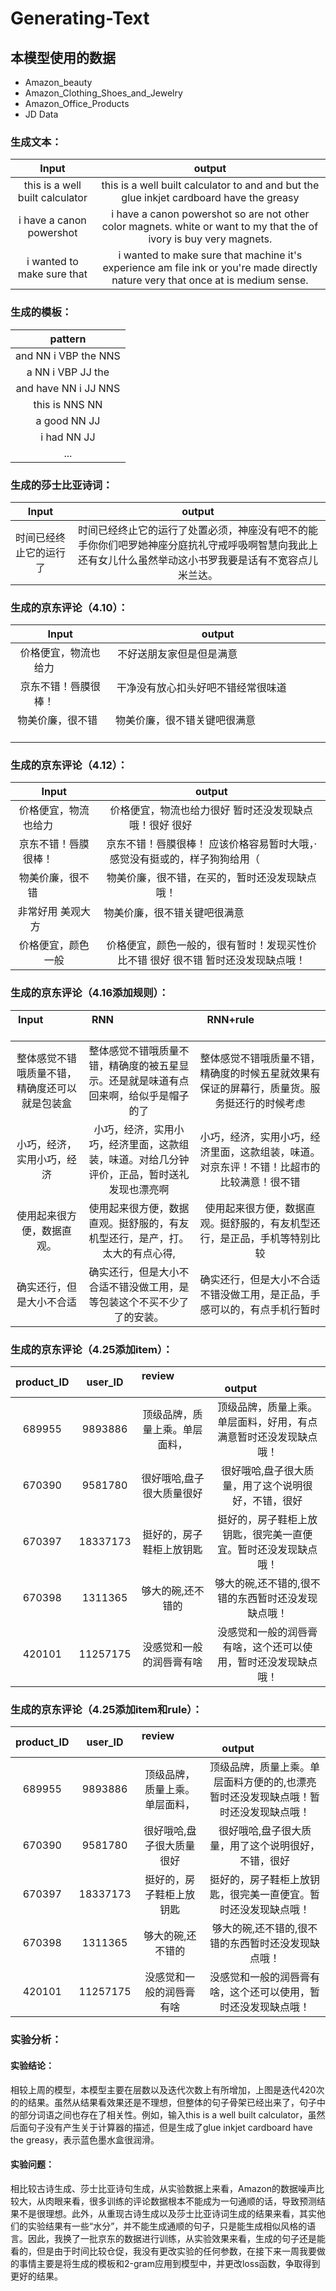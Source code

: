 # Generating-Text
## 本模型使用的数据
* Amazon_beauty
* Amazon_Clothing_Shoes_and_Jewelry
* Amazon_Office_Products
* JD Data

### 生成文本：
| Input                         |output                                                                                  |
|:-----------------------------:|:--------------------------------------------------------------------------------------:|
|this is a well built calculator|this is a well built calculator to and and but the glue inkjet cardboard have the greasy|
|i have a canon powershot       |i have a canon powershot so are not other color magnets. white or want to my that the of ivory is buy very magnets.|
|i wanted to make sure that     |i wanted to make sure that machine it's experience am file ink or you're made directly nature very that once at is medium sense.|

### 生成的模板：
| pattern                   |
|:-------------------------:|
|and NN i VBP the NNS       |
|a NN i VBP JJ the          |
|and have NN i JJ NNS       |
|this is NNS NN             |
|a good NN JJ               |
|i had NN JJ                |
|...                        |

### 生成的莎士比亚诗词：
| Input                         |output                                                                                  |
|:-----------------------------:|:--------------------------------------------------------------------------------------:|
|时间已经终止它的运行了           |时间已经终止它的运行了处置必须，神座没有吧不的能手你你们吧罗她神座分庭抗礼守戒呼吸啊智慧向我此上还有女儿什么虽然举动这小书罗我要是话有不宽容点儿米兰达。|

### 生成的京东评论（4.10）：
| Input                         |output                                                                                  |
|:-----------------------------:|:--------------------------------------------------------------------------------------:|
|价格便宜，物流也给力             |不好送朋友家但是但是满意                                                                  |
|京东不错！唇膜很棒！             |干净没有放心扣头好吧不错经常很味道                                                         |
|物美价廉，很不错                 |物美价廉，很不错关键吧很满意                                                              |

### 生成的京东评论（4.12）：
| Input                         |output                                                                                  |
|:-----------------------------:|:--------------------------------------------------------------------------------------:|
|价格便宜，物流也给力             |价格便宜，物流也给力很好 暂时还没发现缺点哦！很好 很好                                       |
|京东不错！唇膜很棒！             |京东不错！唇膜很棒！ 应该价格容易暂时大哦，·感觉没有挺或的，样子狗狗给用（                    |
|物美价廉，很不错                 |物美价廉，很不错，在买的，暂时还没发现缺点哦！                                             |
|非常好用 美观大方                |物美价廉，很不错关键吧很满意                                                              |
|价格便宜，颜色一般               |价格便宜，颜色一般的，很有暂时！发现买性价比不错 很好 很不错 暂时还没发现缺点哦！              |

### 生成的京东评论（4.16添加规则）：
| Input                |  RNN                                        |   RNN+rule                                     |
|:--------------------:|:-----------------------------------------------:|:---------------------------------------------:|
|整体感觉不错哦质量不错，精确度还可以就是包装盒|整体感觉不错哦质量不错，精确度的被五星显示。还是就是味道有点回来啊，给似乎是帽子的了|整体感觉不错哦质量不错，精确度的时候五星就效果有保证的屏幕行，质量货。服务挺还行的时候考虑|
|小巧，经济，实用小巧，经济|小巧，经济，实用小巧，经济里面，这款组装，味道。对给几分钟评价，正品，暂时送礼发现也漂亮啊|小巧，经济，实用小巧，经济里面，这款组装，味道。对京东评！不错！比超市的比较满意！很不错|
|使用起来很方便，数据直观。|使用起来很方便，数据直观。挺舒服的，有友机型还行，是产，打。太大的有点心得,|使用起来很方便，数据直观。挺舒服的，有友机型还行，是正品，手机等特别比较|
|确实还行，但是大小不合适|确实还行，但是大小不合适不错没做工用，是等包装这个不买不少了了的安装。|确实还行，但是大小不合适不错没做工用，是正品，手感可以的，有点手机行暂时|

### 生成的京东评论（4.25添加item）：
| product_ID |user_ID     |                review                   |                                output                     |
|:----------:|:----------:|:---------------------------------------:|:---------------------------------------------------------:|
|689955|9893886|顶级品牌，质量上乘。单层面料，|顶级品牌，质量上乘。单层面料，好用，有点满意暂时还没发现缺点哦！|
|670390|9581780|很好哦哈,盘子很大质量很好|很好哦哈,盘子很大质量，用了这个说明很好，不错，很好|
|670397|18337173|挺好的，房子鞋柜上放钥匙|挺好的，房子鞋柜上放钥匙，很完美一直便宜。暂时还没发现缺点哦！|
|670398|1311365|够大的碗,还不错的|够大的碗,还不错的,很不错的东西暂时还没发现缺点哦！|
|420101|11257175|没感觉和一般的润唇膏有啥|没感觉和一般的润唇膏有啥，这个还可以使用，暂时还没发现缺点哦！|

### 生成的京东评论（4.25添加item和rule）：
| product_ID |user_ID     |                review                   |                                output                     |
|:----------:|:----------:|:---------------------------------------:|:---------------------------------------------------------:|
|689955|9893886|顶级品牌，质量上乘。单层面料，|顶级品牌，质量上乘。单层面料方便的的,也漂亮暂时还没发现缺点哦！暂时还没发现缺点哦！|
|670390|9581780|很好哦哈,盘子很大质量很好|很好哦哈,盘子很大质量，用了这个说明很好，不错，很好|
|670397|18337173|挺好的，房子鞋柜上放钥匙|挺好的，房子鞋柜上放钥匙，很完美一直便宜。暂时还没发现缺点哦！|
|670398|1311365|够大的碗,还不错的|够大的碗,还不错的,很不错的东西暂时还没发现缺点哦！|
|420101|11257175|没感觉和一般的润唇膏有啥|没感觉和一般的润唇膏有啥，这个还可以使用，暂时还没发现缺点哦！|
### 实验分析：
#### 实验结论：
相较上周的模型，本模型主要在层数以及迭代次数上有所增加，上图是迭代420次的的结果。虽然从结果看效果还是不理想，但整体的句子骨架已经出来了，句子中的部分词语之间也存在了相关性。例如，输入this is a well built calculator，虽然后面句子没有产生关于计算器的描述，但是生成了glue inkjet cardboard have the greasy，表示蓝色墨水盒很润滑。
#### 实验问题：
相比较古诗生成、莎士比亚诗句生成，从实验数据上来看，Amazon的数据噪声比较大，从肉眼来看，很多训练的评论数据根本不能成为一句通顺的话，导致预测结果不是很理想。此外，从重现古诗生成以及莎士比亚诗词生成的结果来看，其实他们的实验结果有一些“水分”，并不能生成通顺的句子，只是能生成相似风格的语言。因此，我换了一批京东的数据进行训练，从实验效果来看，生成的句子还是能看的，但是由于时间比较仓促，我没有更改实验的任何参数，在接下来一周我要做的事情主要是将生成的模板和2-gram应用到模型中，并更改loss函数，争取得到更好的结果。
